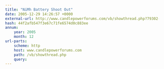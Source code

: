 ```yaml
---
title: "NiMh Battery Shoot Out"
date: 2005-12-29 14:26:57 +0000
external-url: http://www.candlepowerforums.com/vb/showthread.php?79302-NiMh-Battery-Shoot-Out
hash: 44f2afb547f3e67c71fe6574d0c883ee
annum:
    year: 2005
    month: 12
url-parts:
    scheme: http
    host: www.candlepowerforums.com
    path: /vb/showthread.php
    query:
---
```



